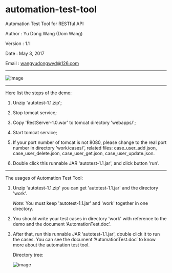 # automation-test-tool

Automation Test Tool for RESTful API


Author	:  Yu Dong Wang (Dom Wang)

Version	:  1.1

Date	:  May 3, 2017

Email	:  wangyudongwyd@126.com

---------------------------------------------------------------------------------------------------------------------

![image](https://raw.githubusercontent.com/wangyudongdom/Automation-Test-Tool/master/screenshot_3.png)

---------------------------------------------------------------------------------------------------------------------
Here list the steps of the demo:

1. Unzip 'autotest-1.1.zip';


2. Stop tomcat service; 

3. Copy 'RestServer-1.0.war' to tomcat directory 'webapps/';

4. Start tomcat service;

5. If your port number of tomcat is not 8080, please change to the real port number in directory 'work/cases/', related files:
case_user_add.json, 
case_user_delete.json, 
case_user_get.json, 
case_user_update.json.

5. Double click this runnable JAR 'autotest-1.1.jar', and click button 'run'.

---------------------------------------------------------------------------------------------------------------------
The usages of Automation Test Tool:

1. Unzip 'autotest-1.1.zip' you can get 'autotest-1.1.jar' and the directory 'work'.

   *Note*: You must keep 'autotest-1.1.jar' and 'work' together in one directory.

2. You should write your test cases in directory 'work' with reference to the demo and the document ‘AutomationTest.doc’.

3. After that, run this runnable JAR 'autotest-1.1.jar', double click it to run the cases.
   You can see the document ‘AutomationTest.doc’ to know more about the automation test tool.
   
   Directory tree: 

   ![image](https://raw.githubusercontent.com/wangyudongdom/Automation-Test-Tool/master/screenshot_4.png)


